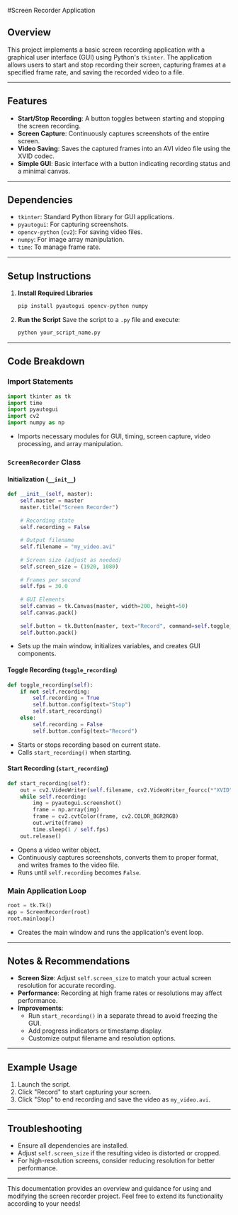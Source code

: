 #Screen Recorder Application

## Overview
This project implements a basic screen recording application with a graphical user interface (GUI) using Python's `tkinter`. The application allows users to start and stop recording their screen, capturing frames at a specified frame rate, and saving the recorded video to a file.

---

## Features
- **Start/Stop Recording**: A button toggles between starting and stopping the screen recording.
- **Screen Capture**: Continuously captures screenshots of the entire screen.
- **Video Saving**: Saves the captured frames into an AVI video file using the XVID codec.
- **Simple GUI**: Basic interface with a button indicating recording status and a minimal canvas.

---

## Dependencies
- `tkinter`: Standard Python library for GUI applications.
- `pyautogui`: For capturing screenshots.
- `opencv-python` (`cv2`): For saving video files.
- `numpy`: For image array manipulation.
- `time`: To manage frame rate.

---

## Setup Instructions
1. **Install Required Libraries**
   ```bash
   pip install pyautogui opencv-python numpy
   ```
2. **Run the Script**
   Save the script to a `.py` file and execute:
   ```bash
   python your_script_name.py
   ```

---

## Code Breakdown

### Import Statements
```python
import tkinter as tk
import time
import pyautogui
import cv2
import numpy as np
```
- Imports necessary modules for GUI, timing, screen capture, video processing, and array manipulation.

### `ScreenRecorder` Class
#### Initialization (`__init__`)
```python
def __init__(self, master):
    self.master = master
    master.title("Screen Recorder")
    
    # Recording state
    self.recording = False
    
    # Output filename
    self.filename = "my_video.avi"
    
    # Screen size (adjust as needed)
    self.screen_size = (1920, 1080)
    
    # Frames per second
    self.fps = 30.0
    
    # GUI Elements
    self.canvas = tk.Canvas(master, width=200, height=50)
    self.canvas.pack()
    
    self.button = tk.Button(master, text="Record", command=self.toggle_recording)
    self.button.pack()
```
- Sets up the main window, initializes variables, and creates GUI components.

#### Toggle Recording (`toggle_recording`)
```python
def toggle_recording(self):
    if not self.recording:
        self.recording = True
        self.button.config(text="Stop")
        self.start_recording()
    else:
        self.recording = False
        self.button.config(text="Record")
```
- Starts or stops recording based on current state.
- Calls `start_recording()` when starting.

#### Start Recording (`start_recording`)
```python
def start_recording(self):
    out = cv2.VideoWriter(self.filename, cv2.VideoWriter_fourcc(*"XVID"), self.fps, self.screen_size)
    while self.recording:
        img = pyautogui.screenshot()
        frame = np.array(img)
        frame = cv2.cvtColor(frame, cv2.COLOR_BGR2RGB)
        out.write(frame)
        time.sleep(1 / self.fps)
    out.release()
```
- Opens a video writer object.
- Continuously captures screenshots, converts them to proper format, and writes frames to the video file.
- Runs until `self.recording` becomes `False`.

### Main Application Loop
```python
root = tk.Tk()
app = ScreenRecorder(root)
root.mainloop()
```
- Creates the main window and runs the application's event loop.

---

## Notes & Recommendations
- **Screen Size**: Adjust `self.screen_size` to match your actual screen resolution for accurate recording.
- **Performance**: Recording at high frame rates or resolutions may affect performance.
- **Improvements**:
  - Run `start_recording()` in a separate thread to avoid freezing the GUI.
  - Add progress indicators or timestamp display.
  - Customize output filename and resolution options.

---

## Example Usage
1. Launch the script.
2. Click "Record" to start capturing your screen.
3. Click "Stop" to end recording and save the video as `my_video.avi`.

---

## Troubleshooting
- Ensure all dependencies are installed.
- Adjust `self.screen_size` if the resulting video is distorted or cropped.
- For high-resolution screens, consider reducing resolution for better performance.

---

This documentation provides an overview and guidance for using and modifying the screen recorder project. Feel free to extend its functionality according to your needs!
